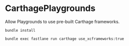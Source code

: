 # CarthagePlaygrounds

Allow Playgrounds to use pre-built Carthage frameworks.

`bundle install`

`bundle exec fastlane run carthage use_xcframeworks:true`